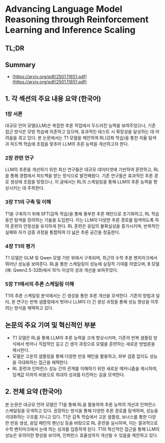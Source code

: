 # Advancing Language Model Reasoning through Reinforcement Learning and Inference Scaling
## TL;DR
## Summary
- [https://arxiv.org/pdf/2501.11651.pdf](https://arxiv.org/pdf/2501.11651.pdf)

## 1. 각 섹션의 주요 내용 요약 (한국어)

### 1장 서론
대규모 언어 모델(LLM)은 복잡한 추론 작업에서 두드러진 능력을 보여주었으나, 기존 접근 방식은 모방 학습에 의존하고 있으며, 효과적인 테스트 시 확장성을 달성하는 데 어려움을 겪고 있다. 본 논문에서는 T1 모델을 제안하여 RL(강화 학습)을 통한 자율 탐색과 피드백 학습에 초점을 맞추어 LLM의 추론 능력을 개선하고자 한다.

### 2장 관련 연구
LLM의 추론을 개선하기 위한 최신 연구들은 대규모 데이터셋에 기반하여 훈련하고, RL을 통해 경험에서 피드백을 받는 방식으로 발전해왔다. 기존 연구들은 효과적인 추론 경로 생성에 초점을 맞췄으나, 이 글에서는 RL의 스케일링을 통해 LLM의 추론 능력을 향상시키는 데 주목한다.

### 3장 T1의 구축 및 이해
T1을 구축하기 위해 SFT(감독 학습)을 통해 풍부한 추론 패턴으로 초기화하고, RL 학습 동안 탐색을 장려하는 기술을 도입한다. 이는 LLM이 다양한 추론 경로를 탐색하도록 하여 훈련의 안정성을 유지하게 한다. RL 훈련은 응답의 불확실성을 증가시키며, 반복적인 실패와 자가 검증 과정을 통합하여 더 넓은 추론 공간을 창출한다.

### 4장 T1의 평가
T1 모델은 GLM 및 Qwen 모델 기반 위에서 구축되며, 최근의 수학 추론 벤치마크에서 뛰어난 성능을 보여준다. RL을 통한 스케일링이 성능에 실질적 기여를 하였으며, B 모델(예: Qwen2.5-32B)에서 10% 이상의 성과 개선을 보여주었다.

### 5장 T1에서의 추론 스케일링 이해
T1의 추론 스케일링 분석에서는 긴 생성을 통한 추론 개선을 모색한다. 기존의 방법과 달리, 본 연구는 반복 샘플링에서 벗어나 LLM이 더 긴 생성 과정을 통해 성능 향상을 이루려는 방식을 채택하고 있다.

## 논문의 주요 기여 및 혁신적인 부분
- T1 모델은 RL을 통해 LLM의 추론 능력을 크게 향상시키며, 기존의 반복 샘플링 방식에서 벗어나 직접적인 길고 긴 생각 과정으로 모델을 훈련하는 새로운 방법론을 제시한다.
- 모델은 고온의 샘플링을 통해 다양한 반응 패턴을 활용하고, 외부 검증 없이도 성능을 극대화하는 접근을 채택한다.
- RL 훈련과 인퍼런스 성능 간의 관계를 이해하기 위한 새로운 메커니즘을 제시하여, 임계값 이하의 비용으로 최대의 성과를 타진하는 길을 모색한다.

## 2. 전체 요약 (한국어)
본 논문은 대규모 언어 모델인 T1을 통해 RL을 활용하여 추론 능력의 개선과 인퍼런스 스케일링을 모색하고 있다. 권장하는 방식을 통해 다양한 추론 경로를 탐색하며, 성능을 극대화하는 구조를 지니고 있다. T1은 감독 학습에서 고온 샘플링, 보너스를 통한 다양한 반응 생성, 응답 패턴의 펜넌싱 등을 바탕으로 RL 훈련을 실시하며, 이는 결과적으로 수학 벤치마크에서 눈에 띄는 성과를 입증하게 된다. T1의 혁신적인 접근을 통해 LLM의 성능은 유의미한 향상을 보이며, 인퍼런스 효율성까지 개선될 수 있음을 제안하고 있다.